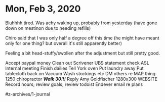 # Mon, Feb 3, 2020

Bluhhhh tired. Was achy waking up, probably from yesterday (have gone down on mestinon due to needing refills)

Chiro said that I was only half a degree off this time (he might have meant only for one thing? but overall it's still apparently better)

Feeling a bit head-stuffy/swollen after the adjustment but still pretty good.


Accept paypal money
Clean out Scrivener
UBS statement check
ASL
Internal meeting
Finish dailies
Tell York oven
Put laundry away
Put tablecloth back on
Vacuum
Wash stockings etc
DM others re MAP thing
1250 chiropractor
***Walk 30!!!***
Reply Amy Goldfischer
1280x300
WEBSITE
Record hours; review goals; review todoist
Endever email re plans


#z-archives/1-journal